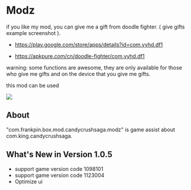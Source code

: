 # Modz

if you like my mod, you can give me a gift from doodle fighter. ( give gifts example screenshot ).

* https://play.google.com/store/apps/details?id=com.yyhd.df1

* https://apkpure.com/cn/doodle-fighter/com.yyhd.df1

warning: some functions are awesome, they are only available for those who give me gifts and on the device that you give me gifts.

this mod can be used

![](https://github.com/frankpin/Mods/blob/master/com.king.candycrushsaga/screenshot/screenshot03.jpg)

## About

"com.frankpin.box.mod.candycrushsaga.modz" is game assist about com.king.candycrushsaga.

## What's New in Version 1.0.5

* support game version code 1098101
* support game version code 1123004
* Optimize ui


